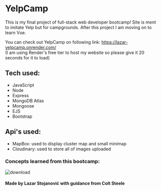 # YelpCamp

This is my final project of full-stack web developer bootcamp! Site is ment to imitate Yelp but for campgrounds. After this project I am moving on to learn Vue.

You can check out YelpCamp on following link: https://lazar-yelpcamp.onrender.com/ <br>
(I am using Render's free tier to host my website so please give it 20 seconds for it to load)

## Tech used:

- JavaScript
- Node
- Express
- MongoDB Atlas
- Mongoose
- EJS
- Bootstrap

## Api's used:

- MapBox: used to display cluster map and small minimap
- Cloudinary: used to store all of images uploaded

### Concepts learned from this bootcamp:

![download](https://user-images.githubusercontent.com/74930516/208321672-43ee371a-8565-4a33-9f2b-44433603d3d1.png)

#### **Made by Lazar Stojanović with guidance from Colt Steele**
